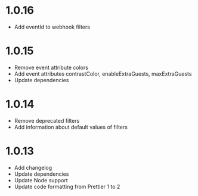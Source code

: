 # 1.0.16

- Add eventId to webhook filters

# 1.0.15

- Remove event attribute colors
- Add event attributes contrastColor, enableExtraGuests, maxExtraGuests
- Update dependencies

# 1.0.14

- Remove deprecated filters
- Add information about default values of filters

# 1.0.13

- Add changelog
- Update dependencies
- Update Node support
- Update code formatting from Prettier 1 to 2
